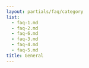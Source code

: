```yaml
---
layout: partials/faq/category
list:
  - faq-1.md
  - faq-2.md
  - faq-6.md
  - faq-3.md
  - faq-4.md
  - faq-5.md
title: General
---
```

